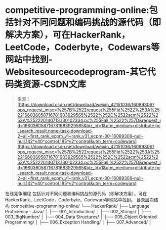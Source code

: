 <!--yml
category: codewars
date: 2022-08-13 11:37:23
-->

# competitive-programming-online:包括针对不同问题和编码挑战的源代码（即解决方案），可在HackerRank，LeetCode，Coderbyte，Codewars等网站中找到-Websitesourcecodeprogram-其它代码类资源-CSDN文库

> 来源：[https://download.csdn.net/download/weixin_42151036/16089306?ops_request_misc=%257B%2522request%255Fid%2522%253A%2522166036058716781683929565%2522%252C%2522scm%2522%253A%252220140713.130102334.pc%255Fall.%2522%257D&request_id=166036058716781683929565&biz_id=1&utm_medium=distribute.pc_search_result.none-task-download-2~all~first_rank_ecpm_v1~rank_v31_ecpm-30-16089306-null-null.142^v40^control,185^v2^control&utm_term=codewars](https://download.csdn.net/download/weixin_42151036/16089306?ops_request_misc=%257B%2522request%255Fid%2522%253A%2522166036058716781683929565%2522%252C%2522scm%2522%253A%252220140713.130102334.pc%255Fall.%2522%257D&request_id=166036058716781683929565&biz_id=1&utm_medium=distribute.pc_search_result.none-task-download-2~all~first_rank_ecpm_v1~rank_v31_ecpm-30-16089306-null-null.142^v40^control,185^v2^control&utm_term=codewars)

在线竞争编程 包括针对不同问题和编码挑战的源代码（即解决方案），可在HackerRank，LeetCode，Coderbyte，Codewars等网站中找到。 目录层次结构 competitive-programming-online/ └── HackerRank/ ├── Language Proficiency - Java/ │ ├── 001_Introduction/ │ ├── 002_Strings/ │ ├── 003_BigNumber/ │ ├── 004_Data Structures/ │ ├── 005_Object Oriented Programming/ │ ├── 006_Exception Handling/ │ ├── 007_Advanced/ │